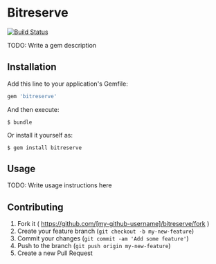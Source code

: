 # Bitreserve

[![Build Status](https://travis-ci.org/groupbuddies/bitreserve.svg?branch=master)](https://travis-ci.org/groupbuddies/bitreserve)

TODO: Write a gem description

## Installation

Add this line to your application's Gemfile:

```ruby
gem 'bitreserve'
```

And then execute:

    $ bundle

Or install it yourself as:

    $ gem install bitreserve

## Usage

TODO: Write usage instructions here

## Contributing

1. Fork it ( https://github.com/[my-github-username]/bitreserve/fork )
2. Create your feature branch (`git checkout -b my-new-feature`)
3. Commit your changes (`git commit -am 'Add some feature'`)
4. Push to the branch (`git push origin my-new-feature`)
5. Create a new Pull Request
